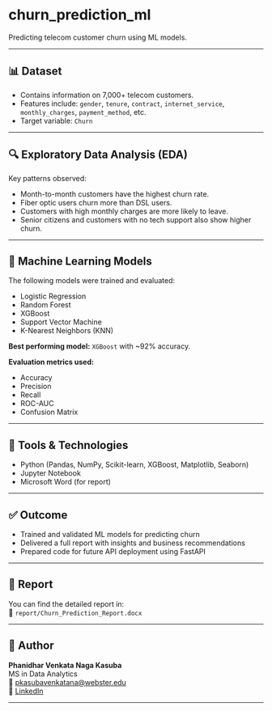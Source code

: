 # churn_prediction_ml
Predicting telecom customer churn using ML models.

---

## 📊 Dataset

- Contains information on 7,000+ telecom customers.
- Features include: `gender`, `tenure`, `contract`, `internet_service`, `monthly_charges`, `payment_method`, etc.
- Target variable: `Churn`

---

## 🔍 Exploratory Data Analysis (EDA)

Key patterns observed:
- Month-to-month customers have the highest churn rate.
- Fiber optic users churn more than DSL users.
- Customers with high monthly charges are more likely to leave.
- Senior citizens and customers with no tech support also show higher churn.

---

## 🧪 Machine Learning Models

The following models were trained and evaluated:
- Logistic Regression
- Random Forest
- XGBoost
- Support Vector Machine
- K-Nearest Neighbors (KNN)

**Best performing model:** `XGBoost` with ~92% accuracy.

**Evaluation metrics used:**
- Accuracy
- Precision
- Recall
- ROC-AUC
- Confusion Matrix

---

## 🚀 Tools & Technologies

- Python (Pandas, NumPy, Scikit-learn, XGBoost, Matplotlib, Seaborn)
- Jupyter Notebook
- Microsoft Word (for report)

---

## ✅ Outcome

- Trained and validated ML models for predicting churn
- Delivered a full report with insights and business recommendations
- Prepared code for future API deployment using FastAPI

---

## 📄 Report

You can find the detailed report in:  
📁 `report/Churn_Prediction_Report.docx`

---

## 🙋 Author

**Phanidhar Venkata Naga Kasuba**  
MS in Data Analytics  
📧 pkasubavenkatana@webster.edu  
🔗 [LinkedIn](www.linkedin.com/in/phanidhar-kasuba-venkata-naga)

---

